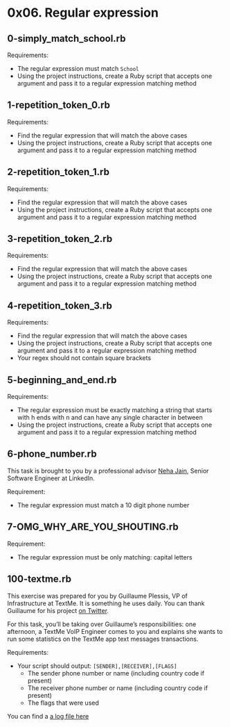 # 0x06. Regular expression

## 0-simply_match_school.rb
Requirements:
- The regular expression must match `School`
- Using the project instructions, create a Ruby script that accepts one argument and pass it to a regular expression matching method

## 1-repetition_token_0.rb
Requirements:
- Find the regular expression that will match the above cases
- Using the project instructions, create a Ruby script that accepts one argument and pass it to a regular expression matching method

## 2-repetition_token_1.rb
Requirements:
- Find the regular expression that will match the above cases
- Using the project instructions, create a Ruby script that accepts one argument and pass it to a regular expression matching method

## 3-repetition_token_2.rb
Requirements:
- Find the regular expression that will match the above cases
- Using the project instructions, create a Ruby script that accepts one argument and pass it to a regular expression matching method

## 4-repetition_token_3.rb
Requirements:
- Find the regular expression that will match the above cases
- Using the project instructions, create a Ruby script that accepts one argument and pass it to a regular expression matching method
- Your regex should not contain square brackets

## 5-beginning_and_end.rb
Requirements:
- The regular expression must be exactly matching a string that starts with h ends with n and can have any single character in between
- Using the project instructions, create a Ruby script that accepts one argument and pass it to a regular expression matching method

## 6-phone_number.rb
This task is brought to you by a professional advisor [Neha Jain](https://twitter.com/_nehajain), Senior Software Engineer at LinkedIn.

Requirement:
- The regular expression must match a 10 digit phone number

## 7-OMG_WHY_ARE_YOU_SHOUTING.rb
Requirement:
- The regular expression must be only matching: capital letters

## 100-textme.rb
This exercise was prepared for you by Guillaume Plessis, VP of Infrastructure at TextMe. It is something he uses daily. You can thank Guillaume for his project [on Twitter](https://twitter.com/gui).

For this task, you’ll be taking over Guillaume’s responsibilities: one afternoon, a TextMe VoIP Engineer comes to you and explains she wants to run some statistics on the TextMe app text messages transactions.

Requirements:
- Your script should output: `[SENDER],[RECEIVER],[FLAGS]`
	- The sender phone number or name (including country code if present)
	- The receiver phone number or name (including country code if present)
	- The flags that were used

You can find a [a log file here](http://intranet-projects-files.s3.amazonaws.com/holbertonschool-sysadmin_devops/78/text_messages.log)
